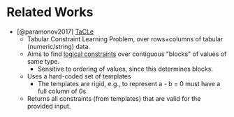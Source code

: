 # Related Works

* [@paramonov2017] [TaCLe](https://github.com/ML-KULeuven/tacle)
  - Tabular Constraint Learning Problem, over rows+columns of tabular (numeric/string) data.   
  - Aims to find [logical constraints](https://en.wikipedia.org/wiki/Constraint_programming#Constraint_satisfaction_problem) over contiguous "blocks" of values of same type.    
    - Sensitive to ordering of values, since this determines blocks. 
  - Uses a hard-coded set of templates    
    - The templates are rigid, e.g., to represent a - b = 0 must have a full column of 0s
  - Returns all constraints (from templates) that are valid for the provided input.  
  



